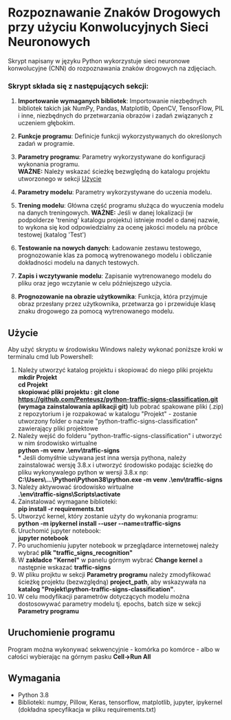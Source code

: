 # Rozpoznawanie Znaków Drogowych przy użyciu Konwolucyjnych Sieci Neuronowych 

Skrypt napisany w języku Python wykorzystuje sieci neuronowe konwolucyjne (CNN) do rozpoznawania znaków drogowych na zdjęciach. 

### Skrypt składa się z następujących sekcji:

1. **Importowanie wymaganych bibliotek**: Importowanie niezbędnych bibliotek takich jak NumPy, Pandas, Matplotlib, OpenCV, TensorFlow, PIL i inne, niezbędnych do przetwarzania obrazów i zadań związanych z uczeniem głębokim.

2. **Funkcje programu**: Definicje funkcji wykorzystywanych do określonych zadań w programie.

3. **Parametry programu**: Parametry wykorzystywane do konfiguracji wykonania programu. \
<b>WAŻNE:</b> Należy wskazać ścieżkę bezwględną do katalogu projektu utworzonego w sekcji [Użycie](#Użycie)

4. **Parametry modelu**: Parametry wykorzystywane do uczenia modelu.

5. **Trening modelu**: Główna część programu służąca do wyuczenia modelu na danych treningowych.
<b>WAŻNE:</b> Jeśli w danej lokalizacji (w podpolderze 'trening' katalogu projektu) istnieje model o danej nazwie, to wykona się kod odpowiedzialny za ocenę jakości modelu na próbce testowej (katalog 'Test')

9. **Testowanie na nowych danych**: Ładowanie zestawu testowego, prognozowanie klas za pomocą wytrenowanego modelu i obliczanie dokładności modelu na danych testowych.

10. **Zapis i wczytywanie modelu**: Zapisanie wytrenowanego modelu do pliku oraz jego wczytanie w celu późniejszego użycia.

11. **Prognozowanie na obrazie użytkownika**: Funkcja, która przyjmuje obraz przesłany przez użytkownika, przetwarza go i przewiduje klasę znaku drogowego za pomocą wytrenowanego modelu.

## Użycie

Aby użyć skryptu w środowisku Windows należy wykonać poniższe kroki w terminalu cmd lub Powershell:

1. Należy utworzyć katalog projektu i skopiować do niego pliki projektu \
<b>mkdir Projekt</b><br>
<b>cd Projekt</b><br>
<b>skopiować pliki projektu : <b>git clone https://github.com/Penteusz/python-traffic-signs-classification.git</b> (wymaga zainstalowania aplikacji git)</b> lub pobrać spakowane pliki (.zip) z repozytorium i je rozpakować w katalogu "Projekt" - zostanie utworzony folder o nazwie "python-traffic-signs-classification" zawierający pliki projektowe
2. Należy wejść do folderu "python-traffic-signs-classification" i utworzyć w nim środowisko wirtualne \
<b> python -m venv .\env\traffic-signs</b><br>
\* Jeśli domyśłnie używana jest inna wersja pythona, należy zainstalować wersję 3.8.x i utworzyć środowisko podając ścieżkę do pliku wykonywalego python w wersji 3.8.x np:
<b>C:\Users\\...\Python\Python38\python.exe -m venv .\env\traffic-signs</b>
3. Należy aktywować środowisko wirtualne \
<b>.\env\traffic-signs\Scripts\activate</b>
4. Zainstalować wymagane biblioteki:\
<b>pip install -r requirements.txt</b>
5. Utworzyć kernel, który zostanie użyty do wykonania programu: \
<b>python -m ipykernel install --user --name=traffic-signs</b>
6. Uruchomić jupyter notebook: \
<b>jupyter notebook</b>
7. Po uruchomieniu jupyter notebook w przeglądarce internetowej należy wybrać <b>plik "traffic_signs_recognition"</b>
8. W <b>zakładce "Kernel"</b> w panelu górnym wybrać <b>Change kernel</b> a następnie wskazać <b>traffic-signs</b>
9. W pliku projktu w sekcji <b>Parametry programu</b> należy zmodyfikować ścieżkę projektu (bezwzględną) <b>project_path</b>, aby wskazywała na <b>katalog "Projekt\python-traffic-signs-classification"</b>.
10. W celu modyfikacji parametrów dotyczących modelu można dostosowywać parametry modelu tj. epochs, batch size w sekcji <b>Parametry programu</b>

## Uruchomienie programu

Program można wykonywać sekwencyjnie - komórka po komórce - albo w całości wybierając na górnym pasku <b>Cell->Run All</b>

## Wymagania

- Python 3.8
- Biblioteki: numpy, Pillow, Keras, tensorflow, matplotlib, jupyter, ipykernel (dokładna specyfikacja w pliku requirements.txt)

